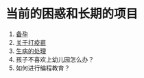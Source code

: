 # 当前的困惑和长期的项目

1. [备孕](./prepare.md)
1. [关于打疫苗](./vaccine.md)
1. [生病的处理](./disease.md)
1. 孩子不喜欢上幼儿园怎么办？
1. 如何进行编程教育？